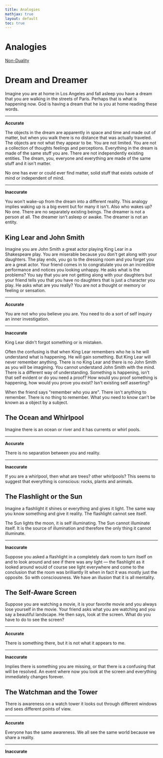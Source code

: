 ```yaml
---
title: Analogies
mathjax: true
layout: default
toc: true
---
```



# Analogies

[Non-Duality](Introduction.html)


# Dream and Dreamer

Imagine you are at home in Los Angeles and fall asleep you have a dream that you are walking in the streets of Paris. Perhaps that is what is happening now. God is having a dream that he is you at home reading these words.


---
**Accurate**

The objects in the dream are apparently in space and time and made out of matter, but when you walk there is no distance that was actually traveled. The objects are not what they appear to be.  You are not limited. You are not a collection of thoughts feelings and perceptions. Everything in the dream is made of the same stuff you are. There are not independently existing entities. The dream, you, everyone and everything are made of the same stuff and it isn't matter.

No one has ever or could ever find matter, solid stuff that exists outside of mind or independent of mind.

---
**Inaccurate**

You won't wake-up from the dream into a different reality. This analogy implies waking up is a big event but for many it isn't. Also who wakes up? No one. There are no separately existing beings. The dreamer is not a person at all. The dreamer isn't asleep or awake. The dreamer is not an entity.


## King Lear and John Smith

Imagine you are John Smith a great actor playing King Lear in a Shakespeare play. You are miserable because you don't get along with your daughters. The play ends, you go to the dressing room and you forget you are a great actor. Your friend comes in to congratulate you on an incredible performance and notices you looking unhappy. He asks what is the problems? You say that you are not getting along with your daughters but your friend tells you that you have no daughters that is just a character you play. He asks what are you really? You are not a thought or memory or feeling or sensation.


---
**Accurate**

You are not who you believe you are. You need to do a sort of self inquiry an inner investigation.

---
**Inaccurate**

King Lear didn't forgot something or is mistaken.

Often the confusing is that when King Lear remembers who he is he will understand what is happening. He will gain something. But King Lear will never remember anything. There is no King Lear and there is no John Smith as you will be imagining. You cannot understand John Smith with the mind. There is a different way of understanding. Something is happening, isn't that self evident or do you need a proof? How would you proof something is happening, how would you prove you exist? Isn't existing self asserting?

When the friend says "remember who you are". There isn't anything to remember. There is no thing to remember. What you need to know can't be known as a object by a subject.


## The Ocean and Whirlpool

Imagine there is an ocean or river and it has currents or whirl pools. 

---
**Accurate**

There is no separation between you and reality.

---
**Inaccurate**

If you are a whirlpool, then what are trees? other whirlpools? This seems to suggest that everything is conscious: rocks, plants and animals.




## The Flashlight or the Sun

Imagine a flashlight it shines or everything and gives it light. The same way you know something and give it reality.
The flashlight cannot see itself.

The Sun lights the moon, it is self illuminating. The Sun cannot illuminate itself. It is the source of illumination and therefore the only thing it cannot illuminate.

---
**Inaccurate**

Suppose you asked a flashlight in a completely dark room to turn itself on and to look around and see if there was any light — the flashlight as it looked around would of course see light everywhere and come to the conclusion
that the room was brilliantly lit when in fact it was mostly just the opposite. So with consciousness. We have an illusion that it is all mentality. 


## The Self-Aware Screen

Suppose you are watching a movie, it is your favorite movie and you always lose yourself in the movie.
Your friend asks what you are watching and you say a beautiful landscape.  He then says, look at the screen.
What do you have to do to see the screen?


---
**Accurate**

There is something there, but it is not what it appears to me.

---
**Inaccurate**


Implies there is something you are missing, or that there is a confusing that will be resolved. An event where now you look at the screen and everything immediately changes forever.


## The Watchman and the Tower

There is awareness on a watch tower it looks out through different windows and sees different points of view.


---
**Accurate**

Everyone has the same awareness. We all see the same world because we share a reality. 

---
**Inaccurate**